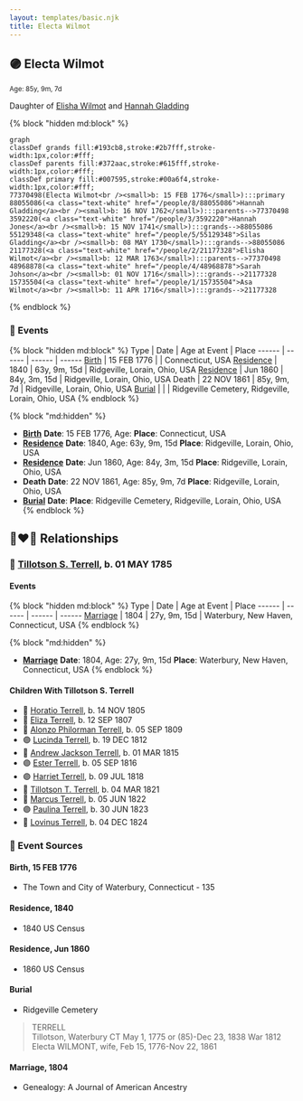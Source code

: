 ```yaml
---
layout: templates/basic.njk
title: Electa Wilmot
---
```

## 🟣 Electa Wilmot
<small>Age: 85y, 9m, 7d</small>

Daughter of [Elisha Wilmot](/people/2/21177328) and [Hannah Gladding](/people/8/88055086)

{% block "hidden md:block" %}
```mermaid
graph
classDef grands fill:#193cb8,stroke:#2b7fff,stroke-width:1px,color:#fff;
classDef parents fill:#372aac,stroke:#615fff,stroke-width:1px,color:#fff;
classDef primary fill:#007595,stroke:#00a6f4,stroke-width:1px,color:#fff;
77370498(Electa Wilmot<br /><small>b: 15 FEB 1776</small>):::primary
88055086(<a class="text-white" href="/people/8/88055086">Hannah Gladding</a><br /><small>b: 16 NOV 1762</small>):::parents-->77370498
3592220(<a class="text-white" href="/people/3/3592220">Hannah Jones</a><br /><small>b: 15 NOV 1741</small>):::grands-->88055086
55129348(<a class="text-white" href="/people/5/55129348">Silas Gladding</a><br /><small>b: 08 MAY 1730</small>):::grands-->88055086
21177328(<a class="text-white" href="/people/2/21177328">Elisha Wilmot</a><br /><small>b: 12 MAR 1763</small>):::parents-->77370498
48968878(<a class="text-white" href="/people/4/48968878">Sarah Johson</a><br /><small>b: 01 NOV 1716</small>):::grands-->21177328
15735504(<a class="text-white" href="/people/1/15735504">Asa Wilmot</a><br /><small>b: 11 APR 1716</small>):::grands-->21177328
```
{% endblock %}

### 📆 Events

{% block "hidden md:block" %}
Type | Date | Age at Event | Place
------ | ------ | ------ | ------
[Birth](#event-event-3) | 15 FEB 1776 |  | Connecticut, USA
[Residence](#event-event-0) | 1840 | 63y, 9m, 15d | Ridgeville, Lorain, Ohio, USA
[Residence](#event-event-1) | Jun 1860 | 84y, 3m, 15d | Ridgeville, Lorain, Ohio, USA
Death | 22 NOV 1861 | 85y, 9m, 7d | Ridgeville, Lorain, Ohio, USA
[Burial](#event-event-7) |  |  | Ridgeville Cemetery, Ridgeville, Lorain, Ohio, USA
{% endblock %}

{% block "md:hidden" %}
- **[Birth](#event-event-3)**
**Date**: 15 FEB 1776, Age:
**Place**: Connecticut, USA
- **[Residence](#event-event-0)**
**Date**: 1840, Age: 63y, 9m, 15d
**Place**: Ridgeville, Lorain, Ohio, USA
- **[Residence](#event-event-1)**
**Date**: Jun 1860, Age: 84y, 3m, 15d
**Place**: Ridgeville, Lorain, Ohio, USA
- **Death**
**Date**: 22 NOV 1861, Age: 85y, 9m, 7d
**Place**: Ridgeville, Lorain, Ohio, USA
- **[Burial](#event-event-7)**
**Date**:
**Place**: Ridgeville Cemetery, Ridgeville, Lorain, Ohio, USA
{% endblock %}

## 👩‍❤️‍👨 Relationships

### 🔵 [Tillotson S. Terrell](/people/2/25548435), b. 01 MAY 1785

#### Events

{% block "hidden md:block" %}
Type | Date | Age at Event | Place
------ | ------ | ------ | ------
[Marriage](#event-family-0-event-0) | 1804 | 27y, 9m, 15d | Waterbury, New Haven, Connecticut, USA
{% endblock %}

{% block "md:hidden" %}
- **[Marriage](#event-family-0-event-0)**
**Date**: 1804, Age: 27y, 9m, 15d
**Place**: Waterbury, New Haven, Connecticut, USA
{% endblock %}

#### Children With Tillotson S. Terrell
* 🔵 [Horatio Terrell](/people/7/74880220), b. 14 NOV 1805
* 🔵 [Eliza Terrell](/people/1/14584373), b. 12 SEP 1807
* 🔵 [Alonzo Philorman Terrell](/people/1/16020599), b. 05 SEP 1809
* 🟣 [Lucinda Terrell](/people/9/94352489), b. 19 DEC 1812
* 🔵 [Andrew Jackson Terrell](/people/1/15331189), b. 01 MAR 1815
* 🟣 [Ester Terrell](/people/2/27094826), b. 05 SEP 1816
* 🟣 [Harriet Terrell](/people/4/44975736), b. 09 JUL 1818
* 🔵 [Tillotson T. Terrell](/people/5/59687792), b. 04 MAR 1821
* 🔵 [Marcus Terrell](/people/2/231106), b. 05 JUN 1822
* 🟣 [Paulina Terrell](/people/1/17012140), b. 30 JUN 1823
* 🔵 [Lovinus Terrell](/people/8/80690232), b. 04 DEC 1824
### 📰 Event Sources

#### <a id="event-event-3"></a> Birth, 15 FEB 1776
* The Town and City of Waterbury, Connecticut  - 135

#### <a id="event-event-0"></a> Residence, 1840
* 1840 US Census

#### <a id="event-event-1"></a> Residence, Jun 1860
* 1860 US Census

#### <a id="event-event-7"></a> Burial
* Ridgeville Cemetery
>   
  > TERRELL  
  > Tillotson, Waterbury CT May 1, 1775 or (85)-Dec 23, 1838 War 1812  
  > Electa WILMONT, wife, Feb 15, 1776-Nov 22, 1861

#### <a id="event-family-0-event-0"></a> Marriage, 1804
* Genealogy: A Journal of American Ancestry